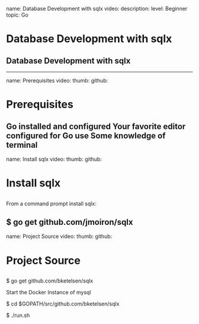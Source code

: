 name: Database Development with sqlx
video: 
description: 
level: Beginner
topic: Go
# Database Development with sqlx
## Database Development with sqlx

---
name: Prerequisites
video: 
thumb:
github:
# Prerequisites
## 


Go installed and configured
Your favorite editor configured for Go use
Some knowledge of terminal
---
name: Install sqlx
video: 
thumb:
github:
# Install sqlx
## 


From a command prompt install sqlx:

$ go get github.com/jmoiron/sqlx
---
name: Project Source
video: 
thumb:
github:
# Project Source
## 


$ go get github.com/bketelsen/sqlx

Start the Docker Instance of mysql

$ cd $GOPATH/src/github.com/bketelsen/sqlx

$ ./run.sh
